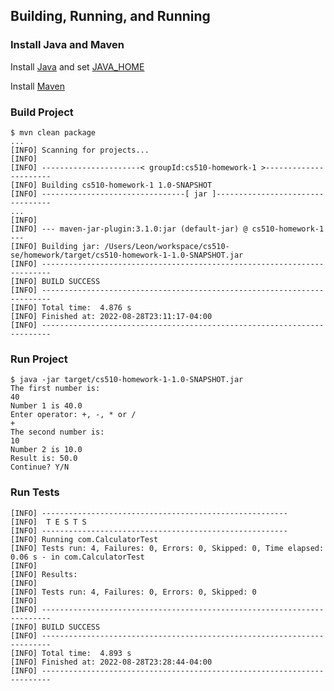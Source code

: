 ## Building, Running, and Running

### Install Java and Maven
Install [Java](https://www.java.com/en/download/help/download_options.html) and set [JAVA_HOME](https://docs.oracle.com/cd/E19182-01/820-7851/inst_cli_jdk_javahome_t/)

Install [Maven](https://maven.apache.org/install.html)


### Build Project
```console
$ mvn clean package
...
[INFO] Scanning for projects...
[INFO]
[INFO] ----------------------< groupId:cs510-homework-1 >----------------------
[INFO] Building cs510-homework-1 1.0-SNAPSHOT
[INFO] --------------------------------[ jar ]---------------------------------
...
[INFO]
[INFO] --- maven-jar-plugin:3.1.0:jar (default-jar) @ cs510-homework-1 ---
[INFO] Building jar: /Users/Leon/workspace/cs510-se/homework/target/cs510-homework-1-1.0-SNAPSHOT.jar
[INFO] ------------------------------------------------------------------------
[INFO] BUILD SUCCESS
[INFO] ------------------------------------------------------------------------
[INFO] Total time:  4.876 s
[INFO] Finished at: 2022-08-28T23:11:17-04:00
[INFO] ------------------------------------------------------------------------
```

### Run Project
```console
$ java -jar target/cs510-homework-1-1.0-SNAPSHOT.jar
The first number is: 
40
Number 1 is 40.0
Enter operator: +, -, * or /
+
The second number is:
10
Number 2 is 10.0
Result is: 50.0
Continue? Y/N
```

### Run Tests
```console
[INFO] -------------------------------------------------------
[INFO]  T E S T S
[INFO] -------------------------------------------------------
[INFO] Running com.CalculatorTest
[INFO] Tests run: 4, Failures: 0, Errors: 0, Skipped: 0, Time elapsed: 0.06 s - in com.CalculatorTest
[INFO] 
[INFO] Results:
[INFO] 
[INFO] Tests run: 4, Failures: 0, Errors: 0, Skipped: 0
[INFO] 
[INFO] ------------------------------------------------------------------------
[INFO] BUILD SUCCESS
[INFO] ------------------------------------------------------------------------
[INFO] Total time:  4.893 s
[INFO] Finished at: 2022-08-28T23:28:44-04:00
[INFO] ------------------------------------------------------------------------
```